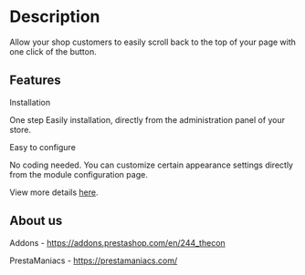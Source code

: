 # Description
Allow your shop customers to easily scroll back to the top of your page with one click of the button.

## Features
Installation

One step Easily installation, directly from the administration panel of your store.


Easy to configure

No coding needed. You can customize certain appearance settings directly from the module configuration page.

View more details [here](https://prestamaniacs.com/free-modules/57-customizable-scroll-to-top-button.html).

## About us
Addons - https://addons.prestashop.com/en/244_thecon

PrestaManiacs - https://prestamaniacs.com/
